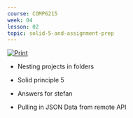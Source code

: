 ```yaml
---
course: COMP6215
week: 04
lesson: 02
topic: solid-5-and-assignment-prep
---
```


[![Print](https://img.shields.io/badge/DOWNLOAD_PDF-CLICK_HERE-blue.svg)](https://github.com/ToiOhomaiBCS/COMP6215-Course-Material/raw/master/week05/session01/readme.pdf)

* Nesting projects in folders
* Solid principle 5
* Answers for stefan

* Pulling in JSON Data from remote API